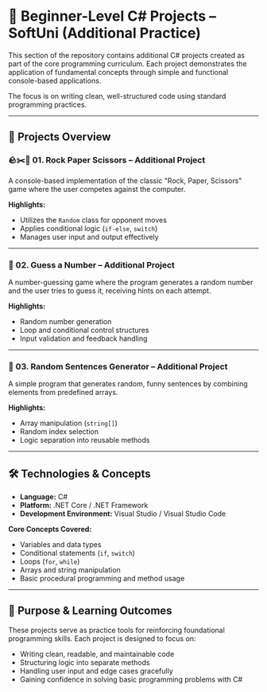# 🚀 Beginner-Level C# Projects – SoftUni (Additional Practice)

This section of the repository contains additional C# projects created as part of the core programming curriculum. Each project demonstrates the application of fundamental concepts through simple and functional console-based applications.

The focus is on writing clean, well-structured code using standard programming practices.

---

## 📁 Projects Overview

### 🪨✂️📄 01. Rock Paper Scissors – Additional Project  
A console-based implementation of the classic "Rock, Paper, Scissors" game where the user competes against the computer.

**Highlights:**
- Utilizes the `Random` class for opponent moves  
- Applies conditional logic (`if-else`, `switch`)  
- Manages user input and output effectively  

---

### 🔢 02. Guess a Number – Additional Project  
A number-guessing game where the program generates a random number and the user tries to guess it, receiving hints on each attempt.

**Highlights:**
- Random number generation  
- Loop and conditional control structures  
- Input validation and feedback handling  

---

### 📝 03. Random Sentences Generator – Additional Project  
A simple program that generates random, funny sentences by combining elements from predefined arrays.

**Highlights:**
- Array manipulation (`string[]`)  
- Random index selection  
- Logic separation into reusable methods  

---

## 🛠️ Technologies & Concepts

- **Language:** C#  
- **Platform:** .NET Core / .NET Framework  
- **Development Environment:** Visual Studio / Visual Studio Code  

**Core Concepts Covered:**
- Variables and data types  
- Conditional statements (`if`, `switch`)  
- Loops (`for`, `while`)  
- Arrays and string manipulation  
- Basic procedural programming and method usage  

---

## 🎯 Purpose & Learning Outcomes

These projects serve as practice tools for reinforcing foundational programming skills. Each project is designed to focus on:

- Writing clean, readable, and maintainable code  
- Structuring logic into separate methods  
- Handling user input and edge cases gracefully  
- Gaining confidence in solving basic programming problems with C#  

